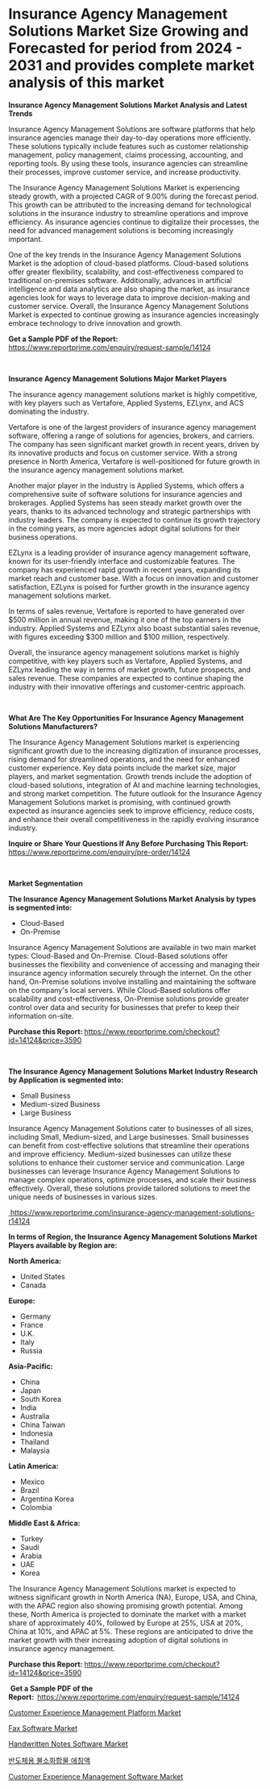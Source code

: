 <p><h1>Insurance Agency Management Solutions Market Size Growing and Forecasted for period from 2024 - 2031 and provides complete market analysis of this market</h1></p><p><strong>Insurance Agency Management Solutions Market Analysis and Latest Trends</strong></p>
<p><p>Insurance Agency Management Solutions are software platforms that help insurance agencies manage their day-to-day operations more efficiently. These solutions typically include features such as customer relationship management, policy management, claims processing, accounting, and reporting tools. By using these tools, insurance agencies can streamline their processes, improve customer service, and increase productivity.</p><p>The Insurance Agency Management Solutions Market is experiencing steady growth, with a projected CAGR of 9.00% during the forecast period. This growth can be attributed to the increasing demand for technological solutions in the insurance industry to streamline operations and improve efficiency. As insurance agencies continue to digitalize their processes, the need for advanced management solutions is becoming increasingly important.</p><p>One of the key trends in the Insurance Agency Management Solutions Market is the adoption of cloud-based platforms. Cloud-based solutions offer greater flexibility, scalability, and cost-effectiveness compared to traditional on-premises software. Additionally, advances in artificial intelligence and data analytics are also shaping the market, as insurance agencies look for ways to leverage data to improve decision-making and customer service. Overall, the Insurance Agency Management Solutions Market is expected to continue growing as insurance agencies increasingly embrace technology to drive innovation and growth.</p></p>
<p><strong>Get a Sample PDF of the Report:&nbsp;</strong> <a href="https://www.reportprime.com/enquiry/request-sample/14124">https://www.reportprime.com/enquiry/request-sample/14124</a></p>
<p>&nbsp;</p>
<p><strong>Insurance Agency Management Solutions Major Market Players</strong></p>
<p><p>The insurance agency management solutions market is highly competitive, with key players such as Vertafore, Applied Systems, EZLynx, and ACS dominating the industry. </p><p>Vertafore is one of the largest providers of insurance agency management software, offering a range of solutions for agencies, brokers, and carriers. The company has seen significant market growth in recent years, driven by its innovative products and focus on customer service. With a strong presence in North America, Vertafore is well-positioned for future growth in the insurance agency management solutions market.</p><p>Another major player in the industry is Applied Systems, which offers a comprehensive suite of software solutions for insurance agencies and brokerages. Applied Systems has seen steady market growth over the years, thanks to its advanced technology and strategic partnerships with industry leaders. The company is expected to continue its growth trajectory in the coming years, as more agencies adopt digital solutions for their business operations.</p><p>EZLynx is a leading provider of insurance agency management software, known for its user-friendly interface and customizable features. The company has experienced rapid growth in recent years, expanding its market reach and customer base. With a focus on innovation and customer satisfaction, EZLynx is poised for further growth in the insurance agency management solutions market.</p><p>In terms of sales revenue, Vertafore is reported to have generated over $500 million in annual revenue, making it one of the top earners in the industry. Applied Systems and EZLynx also boast substantial sales revenue, with figures exceeding $300 million and $100 million, respectively.</p><p>Overall, the insurance agency management solutions market is highly competitive, with key players such as Vertafore, Applied Systems, and EZLynx leading the way in terms of market growth, future prospects, and sales revenue. These companies are expected to continue shaping the industry with their innovative offerings and customer-centric approach.</p></p>
<p>&nbsp;</p>
<p><strong>What Are The Key Opportunities For Insurance Agency Management Solutions Manufacturers?</strong></p>
<p><p>The Insurance Agency Management Solutions market is experiencing significant growth due to the increasing digitization of insurance processes, rising demand for streamlined operations, and the need for enhanced customer experience. Key data points include the market size, major players, and market segmentation. Growth trends include the adoption of cloud-based solutions, integration of AI and machine learning technologies, and strong market competition. The future outlook for the Insurance Agency Management Solutions market is promising, with continued growth expected as insurance agencies seek to improve efficiency, reduce costs, and enhance their overall competitiveness in the rapidly evolving insurance industry.</p></p>
<p><strong>Inquire or Share Your Questions If Any Before Purchasing This Report:</strong> <a href="https://www.reportprime.com/enquiry/pre-order/14124">https://www.reportprime.com/enquiry/pre-order/14124</a></p>
<p>&nbsp;</p>
<p><strong>Market Segmentation</strong></p>
<p><strong>The Insurance Agency Management Solutions Market Analysis by types is segmented into:</strong></p>
<p><ul><li>Cloud-Based</li><li>On-Premise</li></ul></p>
<p><p>Insurance Agency Management Solutions are available in two main market types: Cloud-Based and On-Premise. Cloud-Based solutions offer businesses the flexibility and convenience of accessing and managing their insurance agency information securely through the internet. On the other hand, On-Premise solutions involve installing and maintaining the software on the company's local servers. While Cloud-Based solutions offer scalability and cost-effectiveness, On-Premise solutions provide greater control over data and security for businesses that prefer to keep their information on-site.</p></p>
<p><strong>Purchase this Report:&nbsp;</strong><a href="https://www.reportprime.com/checkout?id=14124&price=3590">https://www.reportprime.com/checkout?id=14124&price=3590</a></p>
<p>&nbsp;</p>
<p><strong>The Insurance Agency Management Solutions Market Industry Research by Application is segmented into:</strong></p>
<p><ul><li>Small Business</li><li>Medium-sized Business</li><li>Large Business</li></ul></p>
<p><p>Insurance Agency Management Solutions cater to businesses of all sizes, including Small, Medium-sized, and Large businesses. Small businesses can benefit from cost-effective solutions that streamline their operations and improve efficiency. Medium-sized businesses can utilize these solutions to enhance their customer service and communication. Large businesses can leverage Insurance Agency Management Solutions to manage complex operations, optimize processes, and scale their business effectively. Overall, these solutions provide tailored solutions to meet the unique needs of businesses in various sizes.</p></p>
<p><a href="https://www.reportprime.com/insurance-agency-management-solutions-r14124">&nbsp;https://www.reportprime.com/insurance-agency-management-solutions-r14124</a></p>
<p><strong>In terms of Region, the Insurance Agency Management Solutions Market Players available by Region are:</strong></p>
<p>
    <p> <strong> North America: </strong>
        <ul>
            <li>United States</li>
            <li>Canada</li>
        </ul>
        </p> 
    <p> <strong> Europe: </strong>
        <ul>
            <li>Germany</li>
            <li>France</li>
            <li>U.K.</li>
            <li>Italy</li>
            <li>Russia</li>
        </ul>
        </p> 
    <p> <strong> Asia-Pacific: </strong>
        <ul>
            <li>China</li>
            <li>Japan</li>
            <li>South Korea</li>
            <li>India</li>
            <li>Australia</li>
            <li>China Taiwan</li>
            <li>Indonesia</li>
            <li>Thailand</li>
            <li>Malaysia</li>
        </ul>
        </p> 
    <p> <strong> Latin America: </strong>
        <ul>
            <li>Mexico</li>
            <li>Brazil</li>
            <li>Argentina Korea</li>
            <li>Colombia</li>
        </ul>
        </p> 
    <p> <strong> Middle East & Africa: </strong>
        <ul>
            <li>Turkey</li>
            <li>Saudi</li>
            <li>Arabia</li>
            <li>UAE</li>
            <li>Korea</li>
        </ul>
    </p>
    </p>
<p><p>The Insurance Agency Management Solutions market is expected to witness significant growth in North America (NA), Europe, USA, and China, with the APAC region also showing promising growth potential. Among these, North America is projected to dominate the market with a market share of approximately 40%, followed by Europe at 25%, USA at 20%, China at 10%, and APAC at 5%. These regions are anticipated to drive the market growth with their increasing adoption of digital solutions in insurance agency management.</p></p>
<p><strong>Purchase this Report: </strong><a href="https://www.reportprime.com/checkout?id=14124&price=3590">https://www.reportprime.com/checkout?id=14124&price=3590</a></p>
<p>&nbsp;<strong>Get a Sample PDF of the Report:&nbsp;&nbsp;</strong><a href="https://www.reportprime.com/enquiry/request-sample/14124">https://www.reportprime.com/enquiry/request-sample/14124</a></p>
<p><strong></strong></p>
<p><p><a href="https://github.com/gdfhhhj/Market-Research-Report-List-5/blob/main/customer-experience-management-platform-market.md">Customer Experience Management Platform Market</a></p><p><a href="https://issuu.com/reportprime-2/docs/fax-software-market-size-2030.pptx">Fax Software Market</a></p><p><a href="https://issuu.com/reportprime-2/docs/handwritten-notes-software-market-size-2030.pptx">Handwritten Notes Software Market</a></p><p><a href="https://github.com/sougarounis/Market-Research-Report-List-4/blob/main/5477745122857.md">반도체용 불소화합물 에칭액</a></p><p><a href="https://github.com/RichRobinson5/Market-Research-Report-List-6/blob/main/customer-experience-management-software-market.md">Customer Experience Management Software Market</a></p></p>